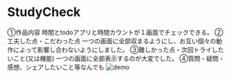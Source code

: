 # StudyCheck
①作品内容
時間とtodoアプリと時間カウントが１画面でチェックできる。
②工夫した点・こだわった点
一つの画面に全部収まるようにし、お互い個々の動作によって影響し合わないようにしました。
③難しかった点・次回トライしたいこと(又は機能)
一つの画面に全部表示するのが大変でした。
④質問・疑問・感想、シェアしたいこと等なんでも
![demo](https://user-images.githubusercontent.com/85817557/229385363-7a7eb12f-eba4-45b8-97d5-ea9f4fe270af.gif)



